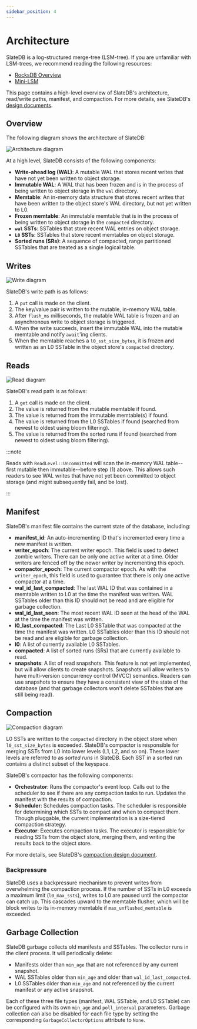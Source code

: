 ```yaml
---
sidebar_position: 4
---
```


# Architecture

SlateDB is a log-structured merge-tree (LSM-tree). If you are unfamiliar with LSM-trees, we recommend reading the following resources:

* [RocksDB Overview](https://github.com/facebook/rocksdb/wiki/RocksDB-Overview)
* [Mini-LSM](https://skyzh.github.io/mini-lsm/)

This page contains a high-level overview of SlateDB's architecture, read/write paths, manifest, and compaction. For more details, see SlateDB's [design documents](https://github.com/slatedb/slatedb/tree/main/rfcs).

## Overview

The following diagram shows the architecture of SlateDB:

![Architecture diagram](/img/architecture.png)

At a high level, SlateDB consists of the following components:

* **Write-ahead log (WAL)**: A mutable WAL that stores recent writes that have not yet been written to object storage.
* **Immutable WAL**: A WAL that has been frozen and is in the process of being written to object storage in the `wal` directory.
* **Memtable**: An in-memory data structure that stores recent writes that have been written to the object store's WAL directory, but not yet written to L0.
* **Frozen memtable**: An immutable memtable that is in the process of being written to object storage in the `compacted` directory.
* **`wal` SSTs**: SSTables that store recent WAL entries on object storage.
* **`L0` SSTs**: SSTables that store recent memtables on object storage.
* **Sorted runs (SRs)**: A sequence of compacted, range partitioned SSTables that are treated as a single logical table.

## Writes

![Write diagram](/img/architecture-write.png)

SlateDB's write path is as follows:

1. A `put` call is made on the client.
2. The key/value pair is written to the mutable, in-memory WAL table.
3. After `flush_ms` milliseconds, the mutable WAL table is frozen and an asynchronous write to object storage is triggered.
4. When the write succeeds, insert the immutable WAL into the mutable memtable and notify `await`'ing clients.
5. When the memtable reaches a `l0_sst_size_bytes`, it is frozen and written as an L0 SSTable in the object store's `compacted` directory.

## Reads

![Read diagram](/img/architecture-read.png)

SlateDB's read path is as follows:

1. A `get` call is made on the client.
2. The value is returned from the mutable memtable if found.
3. The value is returned from the immutable memtable(s) if found.
4. The value is returned from the L0 SSTables if found (searched from newest to oldest using bloom filtering).
5. The value is returned from the sorted runs if found (searched from newest to oldest using bloom filtering).

:::note

Reads with `ReadLevel::Uncommitted` will scan the in-memory WAL table--first mutable then immutable--before step (1) above. This allows such readers to see WAL writes that have not yet been committed to object storage (and might subsequently fail, and be lost).

:::

## Manifest

SlateDB's manifest file contains the current state of the database, including:

* **manifest_id**: An auto-incrementing ID that's incremented every time a new manifest is written.
* **writer_epoch**: The current writer epoch. This field is used to detect zombie writers. There can be only one active writer at a time. Older writers are fenced off by the newer writer by incrementing this epoch.
* **compactor_epoch**: The current compactor epoch. As with the `writer_epoch`, this field is used to guarantee that there is only one active compactor at a time.
* **wal_id_last_compacted**: The last WAL ID that was contained in a memtable written to L0 at the time the manifest was written. WAL SSTables older than this ID should not be read and are eligible for garbage collection.
* **wal_id_last_seen**: The most recent WAL ID seen at the head of the WAL at the time the manifest was written.
* **l0_last_compacted**: The Last L0 SSTable that was compacted at the time the manifest was written. L0 SSTables older than this ID should not be read and are eligible for garbage collection.
* **l0**: A list of currently available L0 SSTables.
* **compacted**: A list of sorted runs (SRs) that are currently available to read.
* **snapshots**: A list of read snapshots. This feature is not yet implemented, but will allow clients to create snapshots. Snapshots will allow writers to have multi-version concurrency control (MVCC) semantics. Readers can use snapshots to ensure they have a consistent view of the state of the database (and that garbage collectors won't delete SSTables that are still being read).

## Compaction

![Compaction diagram](/img/architecture-compaction.png)

L0 SSTs are written to the `compacted` directory in the object store when `l0_sst_size_bytes` is exceeded. SlateDB's compactor is responsible for merging SSTs from L0 into lower levels (L1, L2, and so on). These lower levels are referred to as _sorted runs_ in SlateDB. Each SST in a sorted run contains a distinct subset of the keyspace.

SlateDB's compactor has the following components:

* **Orchestrator**: Runs the compactor's event loop. Calls out to the scheduler to see if there are any compaction tasks to run. Updates the manifest with the results of compaction.
* **Scheduler**: Schedules compaction tasks. The scheduler is responsible for determining which SSTs to compact and when to compact them. Though pluggable, the current implementation is a size-tiered compaction strategy.
* **Executor**: Executes compaction tasks. The executor is responsible for reading SSTs from the object store, merging them, and writing the results back to the object store.

For more details, see SlateDB's [compaction design document](https://github.com/slatedb/slatedb/blob/main/rfcs/0002-compaction.md).

### Backpressure

SlateDB uses a backpressure mechanism to prevent writes from overwhelming the compaction process. If the number of SSTs in L0 exceeds a maximum limit (`l0_max_ssts`), writes to L0 are paused until the compactor can catch up. This cascades upward to the memtable flusher, which will be block writes to its in-memory memtable if `max_unflushed_memtable` is exceeded.

## Garbage Collection

SlateDB garbage collects old manifests and SSTables. The collector runs in the client process. It will periodically delete:

- Manifests older than `min_age` that are not referenced by any current snapshot.
- WAL SSTables older than `min_age` and older than `wal_id_last_compacted`.
- L0 SSTables older than `min_age` and not referenced by the current manifest or any active snapshot.

Each of these three file types (manifest, WAL SSTable, and L0 SSTable) can be configured with its own `min_age` and `poll_interval` parameters. Garbage collection can also be disabled for each file type by setting the corresponding `GarbageCollectorOptions` attribute to `None`.
